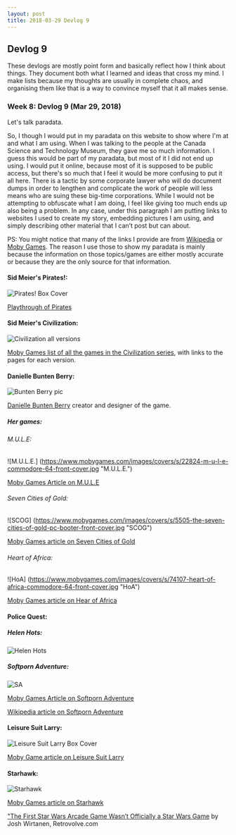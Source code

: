 ```yaml
---
layout: post
title: 2018-03-29 Devlog 9
---
```


## Devlog 9

These devlogs are mostly point form and basically reflect how I think about things. They document both what I learned and ideas that cross my mind. I make lists because my thoughts are usually in complete chaos, and organising them like that is a way to convince myself that it all makes sense.

### Week 8: Devlog 9 (Mar 29, 2018)

Let's talk paradata.

So, I though I would put in my paradata on this website to show where I'm at and what I am using. When I was talking to the people at the Canada Science and Technology Museum, they gave me so much information. I guess this would be part of my paradata, but most of it I did not end up using. I would put it online, because most of it is supposed to be public access, but there's so much that I feel it would be more confusing to put it all here. There is a tactic by some corporate lawyer who will do document dumps in order to lengthen and complicate the work of people will less means who are suing these big-time corporations. While I would not be attempting to obfuscate what I am doing, I feel like giving too much ends up also being a problem. In any case, under this paragraph I am putting links to websites I used to create my story, embedding pictures I am using, and simply describing other material that I can’t post but can about. 

PS: You might notice that many of the links I provide are from [Wikipedia](https://en.wikipedia.org/wiki/Wikipedia) or [Moby Games](https://www.mobygames.com/). The reason I use those to show my paradata is mainly because the information on those topics/games are either mostly accurate or because they are the only source for that information.

#### Sid Meier's Pirates!:

![Pirates! Box Cover](https://upload.wikimedia.org/wikipedia/en/4/46/Sid_Meier%27s_Pirates%21_%281987%29_Coverart.png "Pirates! Box Cover")

[Playthrough of Pirates](https://www.youtube.com/watch?v=wL68uw_RQow)

#### Sid Meier's Civilization:

![Civilization all versions](https://www.pcgamesn.com/sites/default/files/Civilization%20games%20ranked.jpg "Civilization all versions")

[Moby Games list of all the games in the Civilization series](https://www.mobygames.com/game-group/civilization-series), with links to the pages for each version.

#### Danielle Bunten Berry:

![Bunten Berry pic](https://proxy.duckduckgo.com/iur/?f=1&image_host=http%3A%2F%2F24.media.tumblr.com%2Ftumblr_m9zf8tB4Gw1rpkenpo1_400.jpg&u=http://78.media.tumblr.com/tumblr_m9zf8tB4Gw1rpkenpo1_400.jpg "Bunten Berry pic")

[Danielle Bunten Berry](https://en.wikipedia.org/wiki/Danielle_Bunten_Berry) creator and designer of the game.

##### Her games:

###### M.U.L.E:

![M.U.L.E.] (https://www.mobygames.com/images/covers/s/22824-m-u-l-e-commodore-64-front-cover.jpg  "M.U.L.E.")

[Moby Games Article on M.U.L.E](https://www.mobygames.com/game/mule)

###### Seven Cities of Gold:

![SCOG] (https://www.mobygames.com/images/covers/s/5505-the-seven-cities-of-gold-pc-booter-front-cover.jpg "SCOG")

[Moby Games article on Seven Cities of Gold](https://www.mobygames.com/game/seven-cities-of-gold)

###### Heart of Africa:

![HoA] (https://www.mobygames.com/images/covers/s/74107-heart-of-africa-commodore-64-front-cover.jpg "HoA")

[Moby Games article on Hear of Africa](https://www.mobygames.com/game/c64/heart-of-africa)

#### Police Quest:

##### Helen Hots:

![Helen Hots](https://vignette.wikia.nocookie.net/policequest/images/3/32/Helen_Hots.jpg/revision/latest?cb=20090716060226 "Helen Hots") 

[1]: http://policequest.wikia.com/wiki/Helen_Hots "Police Quest Wikia article on Helen Hots" 

##### Softporn Adventure:

![SA](https://upload.wikimedia.org/wikipedia/en/1/13/Softporn_Adventure_box_cover.jpg "SA")

[Moby Games Article on Softporn Adventure](https://www.mobygames.com/game/softporn-adventure)

[Wikipedia article on Softporn Adventure](https://en.wikipedia.org/wiki/Softporn_Adventure)

#### Leisure Suit Larry:

![Leisure Suit Larry Box Cover](https://www.mobygames.com/images/covers/large/946883779-00.jpg "Leisure Suit Larry Box Cover") 

[Moby Game article on Leisure Suit Larry](https://www.mobygames.com/game-group/leisure-suit-larry-series)

#### Starhawk:

![Starhawk](https://proxy.duckduckgo.com/iu/?u=http%3A%2F%2Fwww.vernimark.com%2Farcade%2Fpcb%2Fstarhawk%2Fstarhawk01.jpg&f=1 "Starhawk")

[Moby Games article on Starhawk](https://www.mobygames.com/game/starhawk)

["The First Star Wars Arcade Game Wasn’t Officially a Star Wars Game](http://retrovolve.com/the-first-star-wars-arcade-game-wasnt-officially-a-star-wars-game/) by Josh Wirtanen, Retrovolve.com

